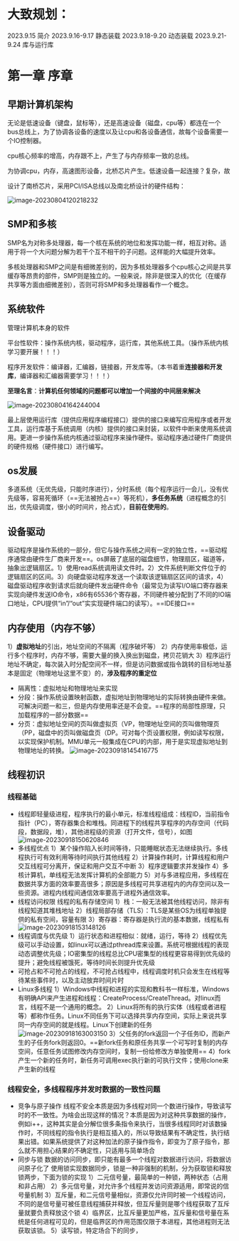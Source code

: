 # 大致规划：
2023.9.15 简介
2023.9.16-9.17 静态装载
2023.9.18-9.20 动态装载
2023.9.21-9.24 库与运行库
# 第一章 序章

## 早期计算机架构

无论是低速设备（键盘，鼠标等），还是高速设备（磁盘，cpu等）都连在一个bus总线上，为了协调各设备的速度以及让cpu和各设备通信，故每个设备需要一个IO控制器。

cpu核心频率的增高，内存跟不上，产生了与内存频率一致的总线。

为协调cpu，内存，高速图形设备，北桥芯片产生。低速设备一起连接？复杂，故

设计了南桥芯片，采用PCI/ISA总线以及南北桥设计的硬件结构：

![image-20230804120218232](程序员的自我修养/image-20230804120218232.png)

## SMP和多核

SMP名为对称多处理器，每一个核在系统的地位和发挥功能一样，相互对称。适用于将一个大问题分解为若干个互不相干的子问题。这样能的大幅提升效率。

多核处理器和SMP之间是有细微差别的，因为多核处理器多个cpu核心之间是共享缓存等昂贵的部件，SMP则是独立的。一般来说，除非是很深入的优化（在缓存共享等方面由细微差别），否则可将SMP和多处理器看作一个概念。

## 系统软件

管理计算机本身的软件

平台性软件：操作系统内核，驱动程序，运行库，其他系统工具。（操作系统内核学习要开展！！！）

程序开发软件：编译器，汇编器，链接器，开发库等。（本书着重**连接器和开发库**，编译器和汇编器需要学习！！！）

**至理名言**：**计算机任何领域的问题都可以增加一个间接的中间层来解决**

![image-20230804164244004](程序员的自我修养/image-20230804164244004.png)



最上层使用运行库（提供应用程序编程接口）提供的接口来编写应用程序或者开发工具，运行库基于系统调用（内核）提供的接口来封装，以软件中断来使用系统调用。更进一步操作系统内核通过驱动程序来操作硬件。驱动程序通过硬件厂商提供的硬件规格（硬件接口）进行编写。

## os发展

 多道系统（无优先级，只能时序进行），分时系统（每个程序运行一会儿，没有优先级等，容易死循环（==无法被抢占==）等死机），**多任务系统**（进程概念的引出，优先级调度，很小的时间片，抢占式），**目前在使用的**。

## 设备驱动

驱动程序是操作系统的一部分，但它与操作系统之间有一定的独立性，==驱动程序通常由硬件生厂商来开发==。os屏蔽了底层的磁盘细节，物理扇区，磁道等，抽象出逻辑扇区。1）使用read系统调用读文件时。2）文件系统判断文件位于的逻辑扇区的区间。3）向硬盘驱动程序发送一个读取该逻辑扇区区间的请求，4）磁盘驱动程序收到请求后就向硬件发出硬件命令（最常见为读写I/O端口寄存器来实现向硬件发送IO命令，x86有65536个寄存器，不同硬件被分配到了不同的IO端口地址，CPU提供“in”/“out”实实现硬件端口的读写）。==IDE接口==

## 内存使用（内存不够）

1）**虚拟地址**的引出，地址空间的不隔离（程序破坏等）
2）内存使用率极低，运行多个程序时，内存不够，需要大量的换入换出到磁盘，拷贝花销大
3）程序运行地址不确定，每次装入时分配空间不一样，但是访问数据或指令跳转的目标地址基本是固定（物理地址这里不变）的，**涉及程序的重定位**

- 隔离性：虚拟地址和物理地址来实现
- 分段：操作系统设置映射函数，虚拟地址到物理地址的实际转换由硬件来做。可解决问题一和三，但是内存使用率还是不会变。==程序的局部性原理，只加载程序的一部分数据==
- 分页：虚拟地址空间的页叫做虚拟页（VP，物理地址空间的页叫做物理页（PP，磁盘中的页叫做磁盘页（DP。可对每个页设置权限，例如读写权限，以实现保护机制。MMU单元一般集成在CPU的内部，用于是实现虚拟地址到物理地址的转换。
  ![image-20230918145416775](程序员的自我修养.assets/image-20230918145416775.png)

## 线程初识
### 线程基础
- 线程即轻量级进程，程序执行的最小单元，标准线程组成：线程ID，当前指令指针（PC），寄存器集合和堆栈。同进程下的线程共享程序的内存空间（代码段，数据段，堆），其他进程级的资源（打开文件，信号），如图
![image-20230918150620846](程序员的自我修养.assets/image-20230918150620846.png)
- 多线程优点
1）某个操作陷入长时间等待，只能睡眠状态无法继续执行。多线程执行可有效利用等待时间执行其他线程
2）计算操作耗时，计算线程和用户交互线程可分离开，保证和用户交互不中断
3）程序逻辑要求并发操作
4）多核计算机，单线程无法发挥计算机的全部能力
5）对与多进程应用，多线程在数据共享方面的效率要高很多；原因是多线程可共享进程内的内存空间以及一些资源。进程内线程间通信效率要高于进程外通信效率。
- 线程访问权限
线程的私有存储空间
1）栈：一般无法被其他线程访问，除非有线程知道其堆栈地址
2）线程局部存储（TLS）：TLS是某些OS为线程单独提供的私有空间，容量有限
3）寄存器：寄存器是执行流的基本数据，线程私有
![image-20230918153148126](程序员的自我修养.assets/image-20230918153148126.png)
- 线程调度与优先级
1）运行状态和进程相似：就绪，运行，等待
2）线程优先级可以手动设置，如linux可以通过pthread库来设置。系统可根据线程的表现动态调整优先级；IO密集型的线程总比CPU密集型的线程更容易得到优先级的提升；避免线程被饿死，等待时间长则提升优先级
- 可抢占和不可抢占的线程，不可抢占线程中，线程调度时机只会发生在线程等待某些事件时，以及主动放弃时间片时
- Linux多线程
1）Windows中线程和进程的实现和教科书一样标准，Windows有明确API来产生进程和线程：CreateProcess/CreateThread。对linux而言，线程不是一个通用的概念。
2）Linux将所有的执行实体（线程或者进程等）都称作任务。Linux不同任务下可以选择共享内存空间，实际上来说共享同一内存空间的就是线程。Linux下创建新的任务
![image-20230918163003150](程序员的自我修养.assets/image-20230918163003150.png)
3）父任务的fork返回一个子任务ID，而新产生的子任务fork则返回0。==新fork任务和原任务共享一个可写时复制的内存空间，任意任务试图修改内存空间时，复制一份给修改方单独使用==
4）fork产生一个新的任务时，新任务可调用exec执行新的可执行文件；使用clone来产生新的线程

### 线程安全，多线程程序并发时数据的一致性问题
- 竞争与原子操作
线程不安全本质是因为多线程对同一个数进行操作，导致读写时的不一致性。为啥会出现这样的情况？本质是因为对这种共享数据的操作，例如i++，这种其实是会分解位很多条指令来执行，当很多线程同时对该数操作时，不同线程的指令执行是相互插入的，所以导致结果有不确定性，执行结果出错。如果系统提供了对这种加法的原子操作指令，即变为了原子指令，那么就不用担心结果的不确定性，只适用与简单场合
- 同步与锁
数据的访问同步，即只能有最多一个线程对数据进行访问，将数据访问原子化了
使用锁实现数据同步，锁是一种非强制的机制，分为获取锁和释放锁两步，下面为锁的实现
1）二元信号量，最简单的一种锁，两种状态（占用和非占用）
2）多元信号量，对允许多个线程并发访问资源适用，即常说的信号量机制
3）互斥量，和二元信号量相似，资源仅允许同时被一个线程访问，不同的是信号量可被任意线程捕获并释放，但互斥量则是哪个线程获取了互斥量就要负责释放这个锁
4）临界区，比互斥量更加严格，互斥量和信号量在系统是任何进程可见的，但是临界区的作用范围仅限于本进程，其他进程则无法获取该锁。
5）读写锁，特定场合下的同步，



























